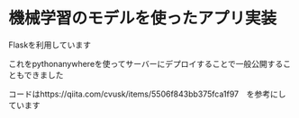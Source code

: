# 機械学習のモデルを使ったアプリ実装
Flaskを利用しています

これをpythonanywhereを使ってサーバーにデプロイすることで一般公開することもできました

コードはhttps://qiita.com/cvusk/items/5506f843bb375fca1f97　を参考にしています
